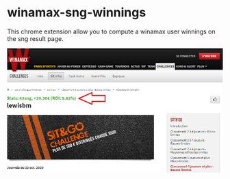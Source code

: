 # winamax-sng-winnings

This chrome extension allow you to compute a winamax user winnings on the sng result page.

![Result page](https://github.com/ouassimBenMosbah/winamax-sng-winnings/blob/main/readme-result.PNG)
